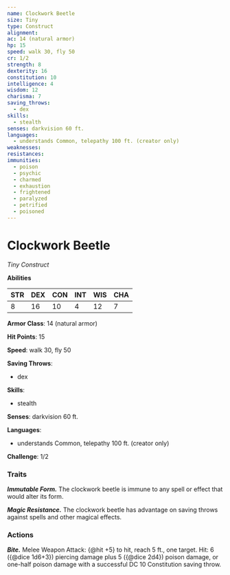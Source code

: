 ```yaml
---
name: Clockwork Beetle
size: Tiny
type: Construct
alignment: 
ac: 14 (natural armor)
hp: 15
speed: walk 30, fly 50
cr: 1/2
strength: 8
dexterity: 16
constitution: 10
intelligence: 4
wisdom: 12
charisma: 7
saving_throws:
  - dex
skills:
  - stealth
senses: darkvision 60 ft.
languages:
  - understands Common, telepathy 100 ft. (creator only)
weaknesses:
resistances:
immunities:
  - poison
  - psychic
  - charmed
  - exhaustion
  - frightened
  - paralyzed
  - petrified
  - poisoned
---
```


# Clockwork Beetle

*Tiny Construct*

**Abilities**

| STR | DEX | CON | INT | WIS | CHA |
| --- | --- | --- | --- | --- | --- |
| 8 | 16 | 10 | 4 | 12 | 7 |

**Armor Class**: 14 (natural armor)

**Hit Points**: 15

**Speed**: walk 30, fly 50

**Saving Throws**:
  - dex

**Skills**:
  - stealth

**Senses**: darkvision 60 ft.

**Languages**:
  - understands Common, telepathy 100 ft. (creator only)

**Challenge**: 1/2

### Traits
***Immutable Form.*** The clockwork beetle is immune to any spell or effect that would alter its form.

***Magic Resistance.*** The clockwork beetle has advantage on saving throws against spells and other magical effects.

### Actions
***Bite.*** Melee Weapon Attack: {@hit +5} to hit, reach 5 ft., one target. Hit: 6 ({@dice 1d6+3}) piercing damage plus 5 ({@dice 2d4}) poison damage, or one-half poison damage with a successful DC 10 Constitution saving throw.

